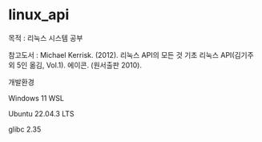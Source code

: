 # linux_api

목적 : 리눅스 시스템 공부

참고도서 : Michael Kerrisk. (2012). 리눅스 API의 모든 것 기초 리눅스 API(김기주 외 5인 옮김, Vol.1). 에이콘. (원서출판 2010).

개발환경

Windows 11 WSL

Ubuntu 22.04.3 LTS

glibc 2.35
